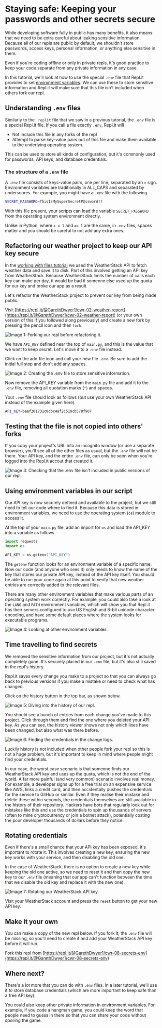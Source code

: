 # Staying safe: Keeping your passwords and other secrets secure

While developing software fully in public has many benefits, it also means that we need to be extra careful about leaking sensitive information. Because all of our repls are public by default, we shouldn't store passwords, access keys, personal information, or anything else sensitive in them.

Even if you're coding offline or only in private repls, it's good practice to keep your code separate from any private information in any case.

In this tutorial, we'll look at how to use the special `.env` file that Repl.it provides to set [environment variables](https://en.wikipedia.org/wiki/Environment_variable). We can use these to store sensitive information and Repl.it will make sure that this file isn't included when others fork our repl.

## Understanding `.env` files

Similarly to the `.replit` file that we saw in a previous tutorial, the `.env` file is a special Repl.it file. If you call a file exactly `.env`, Repl.it will

* Not include this file in any forks of the repl
* Attempt to parse key-value pairs out of this file and make them available to the underlying operating system.

This can be used to store all kinds of configuration, but it's commonly used for passwords, API keys, and database credentials.

### The structure of a `.env` file

A `.env` file consists of keys-value pairs, one per line, separated by an `=` sign. Environment variables are traditionally in ALL_CAPS and separated by underscores. For example, you might have a `.env` file with the following.

```bash
SECRET_PASSWORD=ThisIsMySuperSecretP@ssword!!
```
With this file present, your scripts can load the variable `SECRET_PASSWORD` from the operating system environment directly.

Unlike in Python, where `x = 1` and `x= 1` are the same, in `.env` files, spaces matter and you should be careful to not add any extra ones.

## Refactoring our weather project to keep our API key secure

In the [working with files tutorial](http://www.codewithrepl.it/02-managing-files-using-repl-it.html) we used the WeatherStack API to fetch weather data and save it to disk. Part of this involved getting an API key from WeatherStack. Because WeatherStack limits the number of calls each key can make per day, it would be bad if someone else used up the quota for our key and broke our app as a result.

Let's refactor the WeatherStack project to prevent our key from being made public.

Visit [https://repl.it/@GarethDwyer1/cwr-02-weather-report](https://repl.it/@GarethDwyer1/cwr-02-weather-report) (or your own version of this if you followed along previously) and create a new fork by pressing the pencil icon and then `fork`. 

![**Image 1:** *Forking our repl before refactoring it.*](https://i.ritzastatic.com/repl/codewithrepl/08-storing-secrets/08-01-fork-repl.png)

We have `API_KEY` defined near the top of `main.py`, and this is the value that we want to keep secret. Let's move it to a `.env` file instead.

Click on the add file icon and call your new file `.env`. Be sure to add the initial full stop and don't add any spaces.

![**Image 2:** *Creating the `.env` file to store sensitive information.*](https://i.ritzastatic.com/repl/codewithrepl/08-storing-secrets/08-02-add-env-file.png)

Now remove the API_KEY variable from the `main.py` file and add it to the `.env` file, removing all quotation marks (`"`) and spaces.

Your `.env` file should look as follows (but use your own WeatherStack API instead of the example given here).

```bash
API_KEY=baaf201731c0cbc4af2c519cb578f907
```

## Testing that the file is not copied into others' forks

If you copy your project's URL into an incognito window (or use a separate browser), you'll see all of the other files as usual, but the `.env` file will not be there. Your API key, and the entire `.env` file, can only be seen when you're logged into the Repl.it accout that created it.

![**Image 3:** *Checking that the `.env` file isn't included in public versions of our repl.*](https://i.ritzastatic.com/repl/codewithrepl/08-storing-secrets/08-03-test-env-privacy.png)

## Using environment variables in our script

Our API key is now securely defined and available to the project, but we still need to tell our code where to find it. Because this data is stored in environment variables, we need to use the operating system (`os`) module to access it.

At the top of your `main.py` file, add an import for `os` and load the API_KEY into a variable as follows.

```python
import requests
import os

API_KEY = os.getenv("API_KEY")
```

The `getenv` function looks for an environment variable of a specific name. Now our code (and anyone who sees it) only needs to know the name of the key that stores our private API key, instead of the API key itself. You should be able to run your code again at this point to verify that new weather entries are correctly added to the relevant files.

There are many other environment variables that make various parts of an operating system work correctly. For example, you could also take a look at the `LANG` and `PATH` environment variables, which will show you that Repl.it has their servers configured to use US English and 8-bit unicode character encoding, and have some default places where the system looks for executable programs.

![**Image 4:** *Looking at other environment variables.*](https://i.ritzastatic.com/repl/codewithrepl/08-storing-secrets/08-04-using-env-variables.png)

## Time travelling to find secrets

We removed the sensitive information from our project, but it's not actually completely gone. It's securely placed in our `.env` file, but it's also still saved in the repl's history.

Repl.it saves every change you make to a project so that you can always go back to previous versions if you make a mistake or need to check what has changed.

Click on the history button in the top bar, as shown below.

![**Image 5:** *Diving into the history of our repl.*](https://i.ritzastatic.com/repl/codewithrepl/08-storing-secrets/08-05-open-history.png)

You should see a bunch of entries from each change you've made to this project. Click through them and find the one where you deleted your API key. As you can see, the history viewer shows not only which lines have been changed, but also what was there before.

![**Image 6:** *Finding the credentials in the change logs.*](https://i.ritzastatic.com/repl/codewithrepl/08-storing-secrets/08-06-key-visible-history.png)

Luckily history is not included when other people fork your repl so this is not a huge problem, but it's important to keep in mind where people might find your credentials.

In our case, the worst case scenario is that someone finds our WeatherStack API key and uses up the quota, which is not the end of the world. A far more painful (and very common) scenario involves real money. For example, a developer signs up for a free trial on an expensive service like AWS, links a credit card, and then accidentally pushes the credentials for the service to GitHub or similar. Even if they realise their mistake and delete these within seconds, the credentials themselves are still available in the history of their repository. Hackers have bots that regularly look out for mistakes like this and use the credentials to spin up thousands of servers (often to mine cryptocurrency or join a botnet attack), potentially costing the poor developer thousands of dollars before they notice.

## Rotating credentials

Even if there's a small chance that your API key has been exposed, it's important to rotate it. This involves creating a new key, ensuring the new key works with your service, and then disabling the old one.

In the case of WeatherStack, there is no option to create a new key while keeping the old one active, so we need to reset it and then copy the new key to our `.env` file (meaning that our app can't function between the time that we disable the old key and replace it with the new one).

![**Image 7:** *Rotating our WeatherStack API key.*](https://i.ritzastatic.com/repl/codewithrepl/08-storing-secrets/08-07-weatherstack-reset-api.png)

Visit your WeatherStack account and press the `reset` button to get your new API key.

## Make it your own

You can make a copy of the new repl below. If you fork it, the `.env` file will be missing, so you'll need to create it and add your WeatherStack API key before it will run.

Fork this repl from [https://repl.it/@GarethDwyer1/cwr-08-secrets-env](https://repl.it/@GarethDwyer1/cwr-08-secrets-env)

## Where next?

There's a lot more that you can do with `.env` files. In a later tutorial, we'll use it to store database credentials (which are more important to keep safe than a free API key).

You could also keep other private information in environment variables. For example, if you code a hangman game, you could keep the word that people need to guess in there so that you can share your code without spoiling the game.
